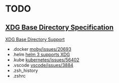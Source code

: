 # TODO

## [XDG Base Directory Specification](https://standards.freedesktop.org/basedir-spec/basedir-spec-latest.html)

[XDG Base Directory Support](https://wiki.archlinux.org/index.php/XDG_Base_Directory)

* .docker [moby/issues/20693](https://github.com/moby/moby/issues/20693)
* .helm [helm 3 supports XDG](https://github.com/helm/helm/pull/5443)
* .kube [kubernetes/issues/56402](https://github.com/kubernetes/kubernetes/issues/56402)
* .vscode [vscode/issues/3884](https://github.com/microsoft/vscode/issues/3884)
* .zsh_history
* .zshrc
